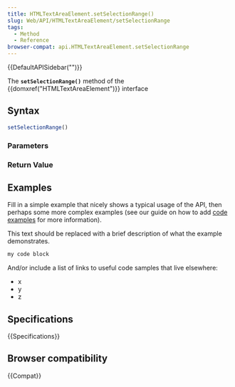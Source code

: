 ```yaml
---
title: HTMLTextAreaElement.setSelectionRange()
slug: Web/API/HTMLTextAreaElement/setSelectionRange
tags:
  - Method
  - Reference
browser-compat: api.HTMLTextAreaElement.setSelectionRange
---
```

{{DefaultAPISidebar("")}}

The **`setSelectionRange()`** method of the {{domxref("HTMLTextAreaElement")}} interface 

## Syntax

```js
setSelectionRange()
```

### Parameters



### Return Value



## Examples

Fill in a simple example that nicely shows a typical usage of the API, then perhaps some more complex examples (see our guide on how to add [code examples](/en-US/docs/MDN/Contribute/Structures/Code_examples) for more information).

This text should be replaced with a brief description of what the example demonstrates.

```js
my code block
```

And/or include a list of links to useful code samples that live elsewhere:

*   x
*   y
*   z

## Specifications

{{Specifications}}

## Browser compatibility

{{Compat}}

